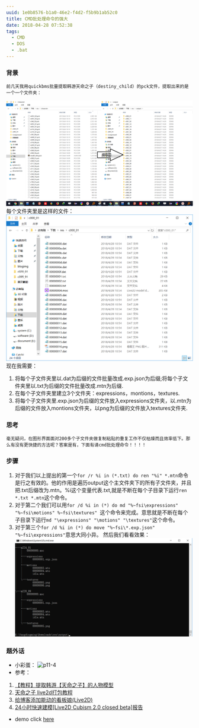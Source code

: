 ```yaml
---
uuid: 1e0b8576-b1a0-46e2-f4d2-f5b9b1ab52c0
title: CMD批处理命令的强大
date: 2018-04-28 07:52:38
tags:
  - CMD
  - DOS
  - .bat
---
```

### 背景
	前几天我用quickbms批量提取韩游天命之子（destiny_child）的pck文件，提取出来的是一个一个文件夹：
![p11-1](/assets/blogimg/p11-1.png "p11-1")
	每个文件夹里是这样的文件：
![p11-2](/assets/blogimg/p11-2.png "p11-2")
现在我需要：
1. 将每个子文件夹里以.dat为后缀的文件批量改成.exp.json为后缀;将每个子文件夹里以.txt为后缀的文件批量改成.mtn为后缀.
2. 在每个子文件夹里建立3个文件夹：expressions，montions，textures.
3. 将每个子文件夹里.exp.json为后缀的文件放入expressions文件夹，以.mtn为后缀的文件放入montions文件夹，以png为后缀的文件放入textures文件夹.
### 思考
	毫无疑问，在图形界面面对200多个子文件夹做复制粘贴的重复工作不仅枯燥而且效率低下。那么有没有更快捷的方法呢？答案是有，下面有请cmd批处理命令！！！！
### 步骤
1. 对于我们以上提出的第一个`for /r %i in (*.txt) do ren "%i" *.mtn`命令是行之有效的。他的作用是遍历output这个主文件夹下的所有子文件夹，并且把.txt后缀改为.mtn。%i这个变量代表.txt,就是不断在每个子目录下运行`ren *.txt *.mtn`这个命令。
2. 对于第二个我们可以用`for /d %i in (*) do md "%~fsi\expressions" "%~fsi\motions" %~fsi\textures" `这个命令来完成。意思就是不断在每个子目录下运行`md "\expressions" "\motions" "\textures"`这个命令。
3. 对于第三个`for /d %i in (*) do move "%~fsi\*.exp.json" "%~fsi\expressions"`意思大同小异。
然后我们看看效果：
![p11-3](/assets/blogimg/p11-3.png "p11-3")
### 题外话
- 小彩蛋：
![p11-4](/assets/blogimg/p11-4.gif "p11-4")
- 参考：
1. [【教程】提取韩游【天命之子】的人物模型](https://tieba.baidu.com/p/5218112440 "【教程】提取韩游【天命之子】的人物模型")
2. [天命之子 live2d打包教程](https://tieba.baidu.com/p/5260198912?share=9105&fr=share&see_lz=1 "天命之子 live2d打包教程")
3. [给博客添加能动的看板娘(Live2D)](https://imjad.cn/archives/lab/add-dynamic-poster-girl-with-live2d-to-your-blog-02 "给博客添加能动的看板娘(Live2D)")
4. [24小时快速建模[Live2D Cubism 2.0 closed beta]报告](https://tieba.baidu.com/p/3192612677?pn=1 "24小时快速建模[Live2D Cubism 2.0 closed beta]报告")
- demo click [here](http://www.madeai.cn/live2d/ "demo")
